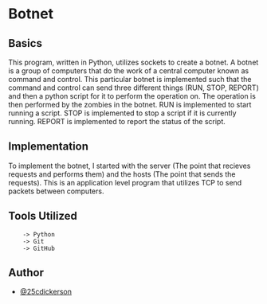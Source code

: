 
# Botnet

## Basics
This program, written in Python, utilizes sockets to create a botnet. A botnet is a group of computers that do the work of a central computer known as command and control. This particular botnet is implemented such that the command and control can send three different things (RUN, STOP, REPORT) and then a python script for it to perform the operation on. The operation is then performed by the zombies in the botnet. RUN is implemented to start running a script. STOP is implemented to stop a script if it is currently running. REPORT is implemented to report the status of the script.

## Implementation
To implement the botnet, I started with the server (The point that recieves requests and performs them) and the hosts (The point that sends the requests). This is an application level program that utilizes TCP to send packets between computers.

## Tools Utilized

        -> Python
        -> Git
        -> GitHub


## Author

- [@25cdickerson](https://www.github.com/25cdickerson)

